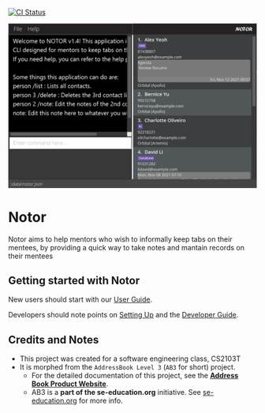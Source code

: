 [![CI Status](https://github.com/AY2122S1-CS2103T-W08-1/tp/actions/workflows/gradle.yml/badge.svg)](https://github.com/AY2122S1-CS2103T-W08-1/tp/actions)

![Ui](docs/images/Ui.png)

# Notor

Notor aims to help mentors who wish to informally keep tabs on their mentees, by providing a quick way to take notes and
mantain records on their mentees

## Getting started with Notor

New users should start with our [User Guide](docs/UserGuide.md).

Developers should note points on [Setting Up](docs/SettingUp.md) and the [Developer Guide](docs/DeveloperGuide.md).

## Credits and Notes

* This project was created for a software engineering class, CS2103T
* It is morphed from the `AddressBook Level 3` (`AB3` for short) project.
    * For the detailed documentation of this project, see
      the **[Address Book Product Website](https://se-education.org/addressbook-level3)**.
    * AB3 is a **part of the se-education.org** initiative.
      See [se-education.org](https://se-education.org#https://se-education.org/#contributing) for more info.
